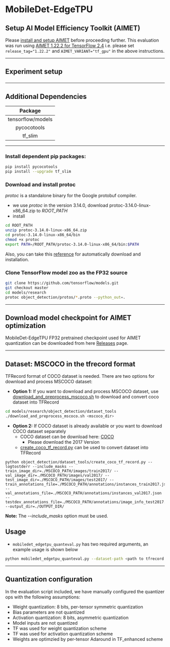 # MobileDet-EdgeTPU

## Setup AI Model Efficiency Toolkit (AIMET)
Please [install and setup AIMET](../../README.md#install-aimet) before proceeding further. This evaluation was run using [AIMET 1.22.2 for TensorFlow 2.4](https://github.com/quic/aimet/releases/tag/1.22.2) i.e. please set `release_tag="1.22.2"` and `AIMET_VARIANT="tf_gpu"` in the above instructions.

*****

## Experiment setup 
###
*****

## Additional Dependencies

|      Package      |
| :---------------: |
| tensorflow/models |
|    pycocotools    |
|      tf_slim      |


*****
### Install dependent pip packages:

```bash
pip install pycocotools
pip install --upgrade tf_slim
```

### Download and install protoc
*protoc* is a standalone binary for the Google protobuf compiler. 

+ we use *protoc* in the version 3.14.0, download protoc-3.14.0-linux-x86_64.zip to *ROOT_PATH*
+ install

```bash
cd ROOT_PATH
unzip protoc-3.14.0-linux-x86_64.zip
cd protoc-3.14.0-linux-x86_64/bin
chmod +x protoc
export PATH=/ROOT_PATH/protoc-3.14.0-linux-x86_64/bin:$PATH 
```

Also, you can take this [reference](http://google.github.io/proto-lens/installing-protoc.html) for automatically download and installation. 

### Clone TensorFlow model zoo as the FP32 source

```bash
git clone https://github.com/tensorflow/models.git
git checkout master
cd models/research
protoc object_detection/protos/*.proto --python_out=.
```

*****

## Download model checkpoint for AIMET optimization
MobileDet-EdgeTPU FP32 pretrained checkpoint used for AIMET quantization can be downloaded from here [Releases](/../../releases) page.

*****

## Dataset: MSCOCO in the tfrecord format

TFRecord format of COCO dataset is needed. There are two options for download and process MSCOCO dataset: 
- **Option 1:** If you want to download and process MSCOCO dataset, use [download_and_preprocess_mscoco.sh](https://github.com/tensorflow/models/blob/master/research/object_detection/dataset_tools/download_and_preprocess_mscoco.sh) to download and convert coco dataset into TFRecord

```bash
cd models/research/object_detection/dataset_tools
./download_and_preprocess_mscoco.sh <mscoco_dir>
```

- **Option 2:** If COCO dataset is already available or you want to download COCO dataset separately
  - COCO dataset can be download here: [COCO](https://cocodataset.org/#download)
    - Please download the 2017 Version
  - [create_coco_tf_record.py](https://github.com/tensorflow/models/blob/master/research/object_detection/dataset_tools/create_coco_tf_record.py) can be used to convert dataset into TFRecord
  
```
python object_detection/dataset_tools/create_coco_tf_record.py --logtostderr --include_masks --train_image_dir=./MSCOCO_PATH/images/train2017/ --val_image_dir=./MSCOCO_PATH/images/val2017/ --test_image_dir=./MSCOCO_PATH/images/test2017/ --train_annotations_file=./MSCOCO_PATH/annotations/instances_train2017.json --val_annotations_file=./MSCOCO_PATH/annotations/instances_val2017.json --testdev_annotations_file=./MSCOCO_PATH/annotations/image_info_test2017.json --output_dir=./OUTPUT_DIR/
```
**Note:** The *--include_masks* option must be used. 

## Usage
- `mobiledet_edgetpu_quanteval.py` has two required arguments, an example usage is shown below
```bash
python mobiledet_edgetpu_quanteval.py --dataset-path <path to tfrecord dataset> --annotation-json-file <path to instances json file>/instances_val2017.json
```

*****

## Quantization configuration 
In the evaluation script included, we have manually configured the quantizer ops with the following assumptions:

+ Weight quantization: 8 bits, per-tensor symmetric quantization
+ Bias parameters are not quantized
+ Activation quantization: 8 bits, asymmetric quantization
+ Model inputs are not quantized
+ TF was used for weight quantization scheme
+ TF was used for activation quantization scheme
+ Weights are optimzied by per-tensor Adaround in TF_enhanced scheme
